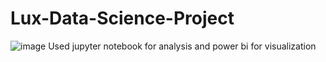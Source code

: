 # Lux-Data-Science-Project
![image]("C:\Users\DELL\Downloads\photo_2024-09-02_17-35-12.jpg")
Used jupyter notebook for analysis and power bi for visualization

